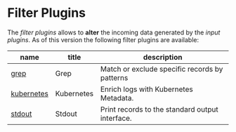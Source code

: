 # Filter Plugins

The _filter plugins_ allows to __alter__ the incoming data generated by the _input plugins_. As of this version the following filter plugins are available:

| name                        |  title             | description     |
|-----------------------------|--------------------|-----------------|
| [grep](grep.md)          | Grep | Match or exclude specific records by patterns |
| [kubernetes](forward.md) | Kubernetes | Enrich logs with Kubernetes Metadata. |
| [stdout](stdout.md)      | Stdout | Print records to the standard output interface. |
